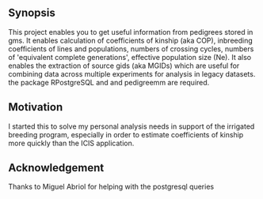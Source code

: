 ## Synopsis

This project enables you to get useful information from pedigrees stored in gms. It enables calculation of coefficients of kinship (aka COP), inbreeding coefficients of lines and populations, numbers of crossing cycles, numbers of 'equivalent complete generations', effective population size (Ne). It also enables the extraction of source gids (aka MGIDs) which are useful for combining data across multiple experiments for analysis in legacy datasets. the package RPostgreSQL and and pedigreemm are required.

## Motivation

I started this to solve my personal analysis needs in support of the irrigated breeding program, especially in order to estimate coefficients of kinship more quickly than the ICIS application. 

## Acknowledgement

Thanks to Miguel Abriol for helping with the postgresql queries